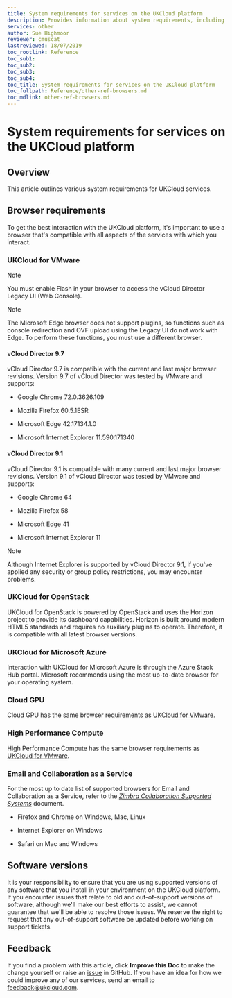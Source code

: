 ```yaml
---
title: System requirements for services on the UKCloud platform
description: Provides information about system requirements, including browser versions, for various services on the UKCloud platform
services: other
author: Sue Highmoor
reviewer: cmuscat
lastreviewed: 18/07/2019
toc_rootlink: Reference
toc_sub1: 
toc_sub2:
toc_sub3:
toc_sub4:
toc_title: System requirements for services on the UKCloud platform
toc_fullpath: Reference/other-ref-browsers.md
toc_mdlink: other-ref-browsers.md
---
```


# System requirements for services on the UKCloud platform

## Overview

This article outlines various system requirements for UKCloud services.

## Browser requirements

To get the best interaction with the UKCloud platform, it's important to use a browser that's compatible with all aspects of the services with which you interact.

### UKCloud for VMware

> [!NOTE]
> You must enable Flash in your browser to access the vCloud Director Legacy UI (Web Console).

> [!NOTE]
> The Microsoft Edge browser does not support plugins, so functions such as console redirection and OVF upload using the Legacy UI do not work with Edge. To perform these functions, you must use a different browser.

#### vCloud Director 9.7

vCloud Director 9.7 is compatible with the current and last major browser revisions. Version 9.7 of vCloud Director was tested by VMware and supports:

- Google Chrome 72.0.3626.109

- Mozilla Firefox 60.5.1ESR

- Microsoft Edge 42.17134.1.0

- Microsoft Internet Explorer 11.590.171340

#### vCloud Director 9.1

vCloud Director 9.1 is compatible with many current and last major browser revisions. Version 9.1 of vCloud Director was tested by VMware and supports:

- Google Chrome 64

- Mozilla Firefox 58

- Microsoft Edge 41

- Microsoft Internet Explorer 11

> [!NOTE]
> Although Internet Explorer is supported by vCloud Director 9.1, if you've applied any security or group policy restrictions, you may encounter problems.

### UKCloud for OpenStack

UKCloud for OpenStack is powered by OpenStack and uses the Horizon project to provide its dashboard capabilities. Horizon is built around modern HTML5 standards and requires no auxiliary plugins to operate. Therefore, it is compatible with all latest browser versions.

### UKCloud for Microsoft Azure

Interaction with UKCloud for Microsoft Azure is through the Azure Stack Hub portal. Microsoft recommends using the most up-to-date browser for your operating system.

### Cloud GPU

Cloud GPU has the same browser requirements as [UKCloud for VMware](#ukcloud-for-vmware).

### High Performance Compute

High Performance Compute has the same browser requirements as [UKCloud for VMware](#ukcloud-for-vmware).

### Email and Collaboration as a Service

For the most up to date list of supported browsers for Email and Collaboration as a Service, refer to the [*Zimbra Collaboration Supported Systems*](https://wiki.zimbra.com/wiki/Zimbra_Releases/8.7.0/Supported_Systems) document.

- Firefox and Chrome on Windows, Mac, Linux

- Internet Explorer on Windows

- Safari on Mac and Windows

## Software versions

It is your responsibility to ensure that you are using supported versions of any software that you install in your environment on the UKCloud platform. If you encounter issues that relate to old and out-of-support versions of software, although we'll make our best efforts to assist, we cannot guarantee that we'll be able to resolve those issues. We reserve the right to request that any out-of-support software be updated before working on support tickets.

## Feedback

If you find a problem with this article, click **Improve this Doc** to make the change yourself or raise an [issue](https://github.com/UKCloud/documentation/issues) in GitHub. If you have an idea for how we could improve any of our services, send an email to <feedback@ukcloud.com>.
